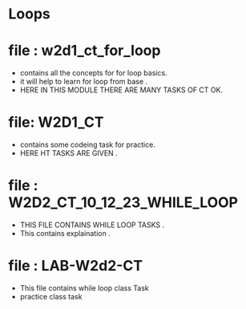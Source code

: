 # Loops

# file : w2d1_ct_for_loop 
- contains all the concepts for for loop basics.
- it will help to learn for loop from base .
- HERE IN THIS MODULE THERE ARE MANY TASKS OF CT OK.

# file: W2D1_CT 
- contains some codeing task for practice.
- HERE HT TASKS ARE GIVEN .

# file : W2D2_CT_10_12_23_WHILE_LOOP
- THIS FILE CONTAINS WHILE LOOP TASKS .
- This contains explaination .
  
# file : LAB-W2d2-CT
- This file contains while loop class Task
- practice class task
